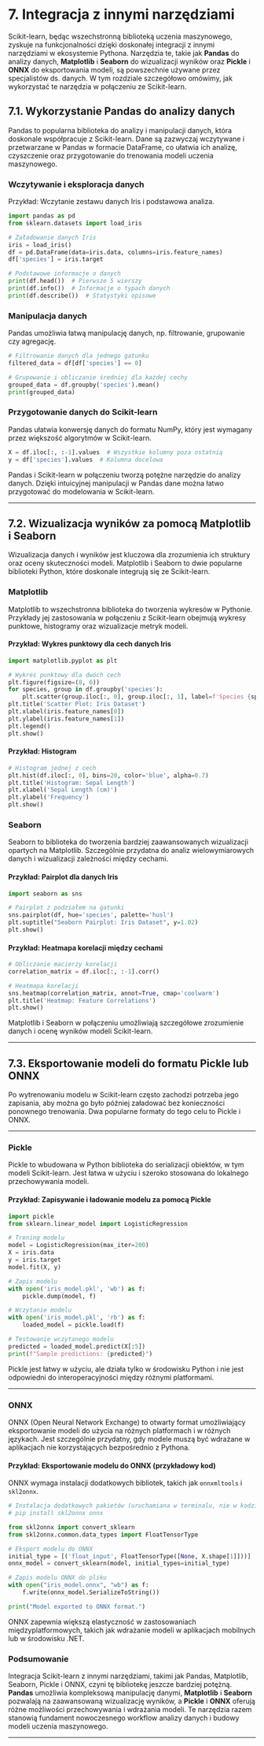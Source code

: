 # **7. Integracja z innymi narzędziami**

Scikit-learn, będąc wszechstronną biblioteką uczenia maszynowego, zyskuje na funkcjonalności dzięki doskonałej integracji z innymi narzędziami w ekosystemie Pythona. Narzędzia te, takie jak **Pandas** do analizy danych, **Matplotlib** i **Seaborn** do wizualizacji wyników oraz **Pickle** i **ONNX** do eksportowania modeli, są powszechnie używane przez specjalistów ds. danych. W tym rozdziale szczegółowo omówimy, jak wykorzystać te narzędzia w połączeniu ze Scikit-learn.


## **7.1. Wykorzystanie Pandas do analizy danych**

Pandas to popularna biblioteka do analizy i manipulacji danych, która doskonale współpracuje z Scikit-learn. Dane są zazwyczaj wczytywane i przetwarzane w Pandas w formacie DataFrame, co ułatwia ich analizę, czyszczenie oraz przygotowanie do trenowania modeli uczenia maszynowego.

### **Wczytywanie i eksploracja danych**

Przykład: Wczytanie zestawu danych Iris i podstawowa analiza.

```python
import pandas as pd
from sklearn.datasets import load_iris

# Załadowanie danych Iris
iris = load_iris()
df = pd.DataFrame(data=iris.data, columns=iris.feature_names)
df['species'] = iris.target

# Podstawowe informacje o danych
print(df.head())  # Pierwsze 5 wierszy
print(df.info())  # Informacje o typach danych
print(df.describe())  # Statystyki opisowe
```

### **Manipulacja danych**

Pandas umożliwia łatwą manipulację danych, np. filtrowanie, grupowanie czy agregację.

```python
# Filtrowanie danych dla jednego gatunku
filtered_data = df[df['species'] == 0]

# Grupowanie i obliczanie średniej dla każdej cechy
grouped_data = df.groupby('species').mean()
print(grouped_data)
```

### **Przygotowanie danych do Scikit-learn**

Pandas ułatwia konwersję danych do formatu NumPy, który jest wymagany przez większość algorytmów w Scikit-learn.

```python
X = df.iloc[:, :-1].values  # Wszystkie kolumny poza ostatnią
y = df['species'].values  # Kolumna docelowa
```

Pandas i Scikit-learn w połączeniu tworzą potężne narzędzie do analizy danych. Dzięki intuicyjnej manipulacji w Pandas dane można łatwo przygotować do modelowania w Scikit-learn.

---

## **7.2. Wizualizacja wyników za pomocą Matplotlib i Seaborn**

Wizualizacja danych i wyników jest kluczowa dla zrozumienia ich struktury oraz oceny skuteczności modeli. Matplotlib i Seaborn to dwie popularne biblioteki Python, które doskonale integrują się ze Scikit-learn.

### **Matplotlib**

Matplotlib to wszechstronna biblioteka do tworzenia wykresów w Pythonie. Przykłady jej zastosowania w połączeniu z Scikit-learn obejmują wykresy punktowe, histogramy oraz wizualizacje metryk modeli.

#### Przykład: Wykres punktowy dla cech danych Iris
```python
import matplotlib.pyplot as plt

# Wykres punktowy dla dwóch cech
plt.figure(figsize=(8, 6))
for species, group in df.groupby('species'):
    plt.scatter(group.iloc[:, 0], group.iloc[:, 1], label=f'Species {species}')
plt.title('Scatter Plot: Iris Dataset')
plt.xlabel(iris.feature_names[0])
plt.ylabel(iris.feature_names[1])
plt.legend()
plt.show()
```

#### Przykład: Histogram
```python
# Histogram jednej z cech
plt.hist(df.iloc[:, 0], bins=20, color='blue', alpha=0.7)
plt.title('Histogram: Sepal Length')
plt.xlabel('Sepal Length (cm)')
plt.ylabel('Frequency')
plt.show()
```

### **Seaborn**

Seaborn to biblioteka do tworzenia bardziej zaawansowanych wizualizacji opartych na Matplotlib. Szczególnie przydatna do analiz wielowymiarowych danych i wizualizacji zależności między cechami.

#### Przykład: Pairplot dla danych Iris
```python
import seaborn as sns

# Pairplot z podziałem na gatunki
sns.pairplot(df, hue='species', palette='husl')
plt.suptitle("Seaborn Pairplot: Iris Dataset", y=1.02)
plt.show()
```

#### Przykład: Heatmapa korelacji między cechami
```python
# Obliczanie macierzy korelacji
correlation_matrix = df.iloc[:, :-1].corr()

# Heatmapa korelacji
sns.heatmap(correlation_matrix, annot=True, cmap='coolwarm')
plt.title('Heatmap: Feature Correlations')
plt.show()
```

Matplotlib i Seaborn w połączeniu umożliwiają szczegółowe zrozumienie danych i ocenę wyników modeli Scikit-learn.

---

## **7.3. Eksportowanie modeli do formatu Pickle lub ONNX**

Po wytrenowaniu modelu w Scikit-learn często zachodzi potrzeba jego zapisania, aby można go było później załadować bez konieczności ponownego trenowania. Dwa popularne formaty do tego celu to Pickle i ONNX.

---

### **Pickle**

Pickle to wbudowana w Python biblioteka do serializacji obiektów, w tym modeli Scikit-learn. Jest łatwa w użyciu i szeroko stosowana do lokalnego przechowywania modeli.

#### Przykład: Zapisywanie i ładowanie modelu za pomocą Pickle

```python
import pickle
from sklearn.linear_model import LogisticRegression

# Trening modelu
model = LogisticRegression(max_iter=200)
X = iris.data
y = iris.target
model.fit(X, y)

# Zapis modelu
with open('iris_model.pkl', 'wb') as f:
    pickle.dump(model, f)

# Wczytanie modelu
with open('iris_model.pkl', 'rb') as f:
    loaded_model = pickle.load(f)

# Testowanie wczytanego modelu
predicted = loaded_model.predict(X[:5])
print(f"Sample predictions: {predicted}")
```

Pickle jest łatwy w użyciu, ale działa tylko w środowisku Python i nie jest odpowiedni do interoperacyjności między różnymi platformami.

---

### **ONNX**

ONNX (Open Neural Network Exchange) to otwarty format umożliwiający eksportowanie modeli do użycia na różnych platformach i w różnych językach. Jest szczególnie przydatny, gdy modele muszą być wdrażane w aplikacjach nie korzystających bezpośrednio z Pythona.

#### Przykład: Eksportowanie modelu do ONNX (przykładowy kod)

ONNX wymaga instalacji dodatkowych bibliotek, takich jak `onnxmltools` i `skl2onnx`.

```python
# Instalacja dodatkowych pakietów (uruchamiana w terminalu, nie w kodzie):
# pip install skl2onnx onnx

from skl2onnx import convert_sklearn
from skl2onnx.common.data_types import FloatTensorType

# Eksport modelu do ONNX
initial_type = [('float_input', FloatTensorType([None, X.shape[1]]))]
onnx_model = convert_sklearn(model, initial_types=initial_type)

# Zapis modelu ONNX do pliku
with open("iris_model.onnx", "wb") as f:
    f.write(onnx_model.SerializeToString())

print("Model exported to ONNX format.")
```

ONNX zapewnia większą elastyczność w zastosowaniach międzyplatformowych, takich jak wdrażanie modeli w aplikacjach mobilnych lub w środowisku .NET.

### Podsumowanie

Integracja Scikit-learn z innymi narzędziami, takimi jak Pandas, Matplotlib, Seaborn, Pickle i ONNX, czyni tę bibliotekę jeszcze bardziej potężną. **Pandas** umożliwia kompleksową manipulację danymi, **Matplotlib** i **Seaborn** pozwalają na zaawansowaną wizualizację wyników, a **Pickle** i **ONNX** oferują różne możliwości przechowywania i wdrażania modeli. Te narzędzia razem stanowią fundament nowoczesnego workflow analizy danych i budowy modeli uczenia maszynowego.

---
